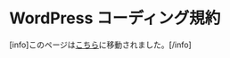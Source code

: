 <!--
# WordPress Coding Standards
-->

# WordPress コーディング規約

\[info\]このページは[こちら](https://ja.wordpress.org/team/handbook/coding-standards/wordpress-coding-standards/)に移動されました。\[/info\]

<!--
The purpose of the WordPress Coding Standards is to create a baseline for collaboration and review within various aspects of the WordPress open source project and community, from core code to themes to plugins.

The WordPress community developed the standards contained in this section of the handbook, and those standards are part of the best practices that developers and core contributors are recommended to follow.

## Why have coding standards?

Coding standards help avoid common coding errors, improve the readability of code, and simplify modification. They ensure that files within the project appear as if they were created by a single person.

Following the standards means anyone will be able to understand a section of code and modify it, if needed, without regard to when it was written or by whom.

If you are planning to contribute to WordPress core, you need to familiarize yourself with these standards, as any code you submit will need to comply with them.

## Language-specific Standards

*   [CSS Coding Standards](https://make.wordpress.org/core/handbook/best-practices/coding-standards/css/)
*   [HTML Coding Standards](https://make.wordpress.org/core/handbook/best-practices/coding-standards/html/)
*   [JavaScript Coding Standards](https://make.wordpress.org/core/handbook/best-practices/coding-standards/javascript/)
*   [PHP Coding Standards](https://make.wordpress.org/core/handbook/best-practices/coding-standards/php/)

## Accessibility Standards

WordPress is committed to meeting the [Web Content Accessibility Guidelines (WCAG) at level AA](https://www.w3.org/TR/WCAG20/) for all new and updated code. We’ve provided a section with [accessibility best practices](https://make.wordpress.org/core/handbook/best-practices/coding-standards/accessibility-coding-standards/) you should be aware of when creating patches or feature plug-ins.
-->

